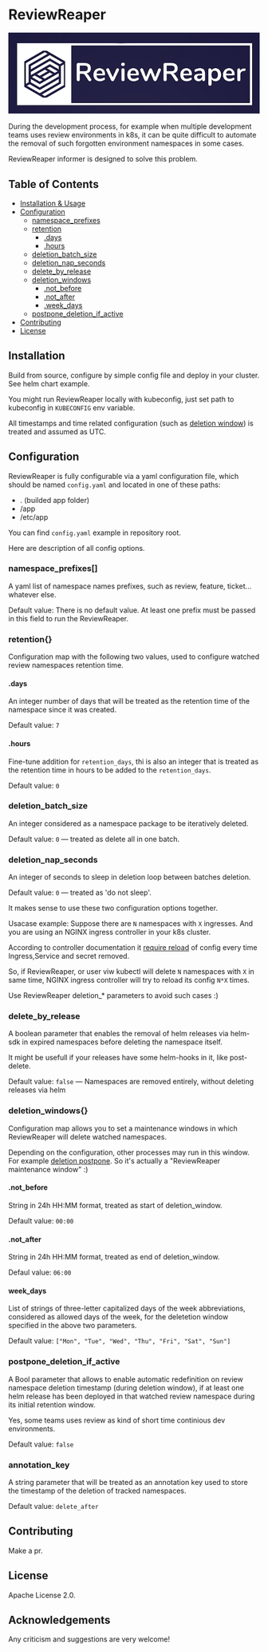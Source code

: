 # ReviewReaper

![banner_image](img/banner.png)

During the development process, for example when multiple development teams uses review environments in k8s, it can be quite difficult to automate the removal of such forgotten environment namespaces in some cases.

ReviewReaper informer is designed to solve this problem.

## Table of Contents

- [Installation & Usage](#installation)
- [Configuration](#configuration)
  - [namespace_prefixes](#namespace_prefixes)
  - [retention](#retention)
    - [.days](#days)
    - [.hours](#hours)
  - [deletion_batch_size](#deletion_batch_size)
  - [deletion_nap_seconds](#deletion_nap_seconds)
  - [delete_by_release](#delete_by_release)
  - [deletion_windows](#deletion_windows)
    - [.not_before](#not_before)
    - [.not_after](#not_after)
    - [.week_days](#week_days)
  - [postpone_deletion_if_active](#postpone_deletion_if_active)
- [Contributing](#contributing)
- [License](#license)

## Installation

Build from source, configure by simple config file and deploy in your cluster. See helm chart example.

You might run ReviewReaper locally with kubeconfig, just set path to kubeconfig in `KUBECONFIG` env variable.

All timestamps and time related configuration (such as [deletion window](#deletion_windows{})) is treated and assumed as UTC.

## Configuration

ReviewReaper is fully configurable via a yaml configuration file, which should be named `config.yaml` and located in one of these paths:

- . (builded app folder)
- /app
- /etc/app

You can find `config.yaml` example in repository root.

Here are description of all config options.

### namespace_prefixes[]

A yaml list of namespace names prefixes, such as review, feature, ticket... whatever else.

Default value: There is no default value. At least one prefix must be passed in this field to run the ReviewReaper.

### retention{}

Configuration map with the following two values, used to configure watched review namespaces retention time.

#### .days

An integer number of days that will be treated as the retention time of the namespace since it was created.

Default value: `7`

#### .hours

Fine-tune addition for `retention_days`, thi is also an integer that is treated as the retention time in hours to be added to the `retention_days`.

Default value: `0`

### deletion_batch_size

An integer considered as a namespace package to be iteratively deleted.

Default value: `0` — treated as delete all in one batch.

### deletion_nap_seconds

An integer of seconds to sleep in deletion loop between batches deletion.

Default value: `0` — treated as 'do not sleep'.

It makes sense to use these two configuration options together.

Usacase example: Suppose there are `N` namespaces with `X` ingresses. And you are using an NGINX ingress controller in your k8s cluster.

According to controller documentation it [require reload](https://kubernetes.github.io/ingress-nginx/how-it-works/#when-a-reload-is-required) of config every time Ingress,Service and secret removed.

So, if ReviewReaper, or user viw kubectl will delete `N` namespaces with `X` in same time, NGINX ingress controller will try to reload its config `N*X` times.

Use ReviewReaper deletion_* parameters to avoid such cases :)

### delete_by_release

A boolean parameter that enables the removal of helm releases via helm-sdk in expired namespaces before deleting the namespace itself.

It might be usefull if your releases have some helm-hooks in it, like post-delete.

Default value: `false` — Namespaces are removed entirely, without deleting releases via helm


### deletion_windows{}

Configuration map allows you to set a maintenance windows in which ReviewReaper will delete watched namespaces.

Depending on the configuration, other processes may run in this window. For example [deletion postpone](#postpone_deletion_if_active). So it's actually a "ReviewReaper maintenance window" :)

#### .not_before

String in 24h HH:MM format, treated as start of deletion_window.

Default value: `00:00`

#### .not_after

String in 24h HH:MM format, treated as end of deletion_window.

Defaul value: `06:00`

#### week_days

List of strings of three-letter capitalized days of the week abbreviations, considered as allowed days of the week, for the deletetion window specified in the above two parameters.

Default value: `["Mon", "Tue", "Wed", "Thu", "Fri", "Sat", "Sun"]`


### postpone_deletion_if_active

A Bool parameter that allows to enable automatic redefinition on review namespace deletion timestamp (during deletion window), if at least one helm release has been deployed in that watched review namespace during its initial retention window.

Yes, some teams uses review as kind of short time continious dev environments.

Default value: `false`

### annotation_key

A string parameter that will be treated as an annotation key used to store the timestamp of the deletion of tracked namespaces.

Default value: `delete_after`


## Contributing

Make a pr.

## License

Apache License 2.0.

## Acknowledgements

Any criticism and suggestions are very welcome!
